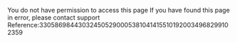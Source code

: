 You do not have permission to access this page If you have found this page in error, please contact support Reference:3305869844303245052900053810414155101920034968299102359